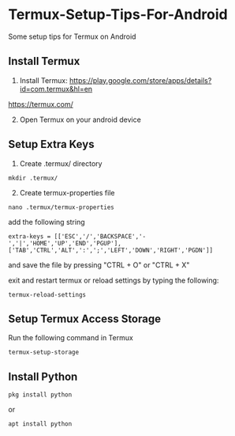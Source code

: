 # Termux-Setup-Tips-For-Android
Some setup tips for Termux on Android


## Install Termux
1. Install Termux:
https://play.google.com/store/apps/details?id=com.termux&hl=en

https://termux.com/

2. Open Termux on your android device

## Setup Extra Keys
1. Create .termux/ directory
```shell
mkdir .termux/
```

2. Create termux-properties file
```shell
nano .termux/termux-properties
```

add the following string
```nanorc
extra-keys = [['ESC','/','BACKSPACE','-','|','HOME','UP','END','PGUP'],['TAB','CTRL','ALT',':',';','LEFT','DOWN','RIGHT','PGDN']]
```

and save the file by pressing "CTRL + O" or "CTRL + X"

exit and restart termux or reload settings by typing the following:
```shell
termux-reload-settings
```

## Setup Termux Access Storage
Run the following command in Termux
```shell
termux-setup-storage
```

## Install Python
```shell
pkg install python
```
or
```shell
apt install python
```
